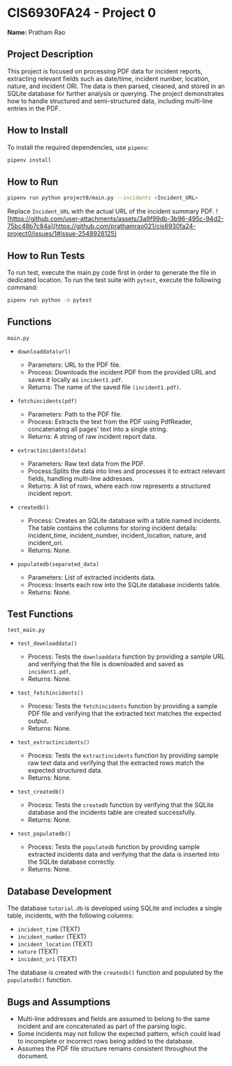 # CIS6930FA24 - Project 0

**Name:** Pratham Rao

## Project Description
This project is focused on processing PDF data for incident reports, extracting relevant fields such as date/time, incident number, location, nature, and incident ORI. The data is then parsed, cleaned, and stored in an SQLite database for further analysis or querying. The project demonstrates how to handle structured and semi-structured data, including multi-line entries in the PDF.

## How to Install
To install the required dependencies, use `pipenv`:

```bash
pipenv install
```

## How to Run
```bash
pipenv run python project0/main.py --incidents <Incident_URL>
```
Replace `Incident_URL` with the actual URL of the incident summary PDF.
![https://github.com/user-attachments/assets/3a9f99db-3b96-495c-94d2-75bc48b7c84a](https://github.com/prathamrao021/cis6930fa24-project0/issues/1#issue-2548928125)

## How to Run Tests
To run test, execute the main.py code first in order to generate the file in dedicated location.
To run the test suite with `pytest`, execute the following command:
```bash
pipenv run python -m pytest
```

## Functions
`main.py`
* `downloaddata(url)`
  * Parameters: URL to the PDF file.
  * Process: Downloads the incident PDF from the provided URL and saves it locally as `incident1.pdf`.
  * Returns: The name of the saved file `(incident1.pdf)`.

* `fetchincidents(pdf)`
  * Parameters: Path to the PDF file.
  * Process: Extracts the text from the PDF using PdfReader, concatenating all pages' text into a single string.
  * Returns: A string of raw incident report data.

* `extractincidents(data)`
  * Parameters: Raw text data from the PDF.
  * Process:Splits the data into lines and processes it to extract relevant fields, handling multi-line addresses.
  * Returns: A list of rows, where each row represents a structured incident report.

* `createdb()`
  * Process: Creates an SQLite database with a table named incidents. The table contains the columns for storing incident details: incident_time, incident_number, incident_location, nature, and incident_ori.
  * Returns: None.

* `populatedb(separated_data)`
  * Parameters: List of extracted incidents data.
  * Process: Inserts each row into the SQLite database incidents table.
  * Returns: None.

## Test Functions
`test_main.py`
* `test_downloaddata()`
  * Process: Tests the `downloaddata` function by providing a sample URL and verifying that the file is downloaded and saved as `incident1.pdf`.
  * Returns: None.

* `test_fetchincidents()`
  * Process: Tests the `fetchincidents` function by providing a sample PDF file and verifying that the extracted text matches the expected output.
  * Returns: None.

* `test_extractincidents()`
  * Process: Tests the `extractincidents` function by providing sample raw text data and verifying that the extracted rows match the expected structured data.
  * Returns: None.

* `test_createdb()`
  * Process: Tests the `createdb` function by verifying that the SQLite database and the incidents table are created successfully.
  * Returns: None.

* `test_populatedb()`
  * Process: Tests the `populatedb` function by providing sample extracted incidents data and verifying that the data is inserted into the SQLite database correctly.
  * Returns: None.
  
## Database Development
The database `tutorial.db` is developed using SQLite and includes a single table, incidents, with the following columns:
* `incident_time` (TEXT)
* `incident_number` (TEXT)
* `incident_location` (TEXT)
* `nature` (TEXT)
* `incident_ori` (TEXT)

The database is created with the `createdb()` function and populated by the `populatedb()` function.
## Bugs and Assumptions
* Multi-line addresses and fields are assumed to belong to the same incident and are concatenated as part of the parsing logic.
* Some incidents may not follow the expected pattern, which could lead to incomplete or incorrect rows being added to the database.
* Assumes the PDF file structure remains consistent throughout the document.
